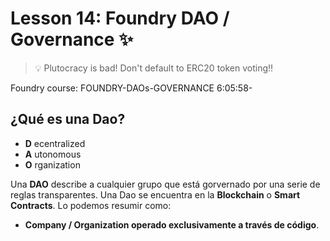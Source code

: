 # Lesson 14: Foundry DAO / Governance ✨
> 💡 Plutocracy is bad! Don't default to ERC20 token voting!!

Foundry course: FOUNDRY-DAOs-GOVERNANCE
6:05:58-

## ¿Qué es una Dao?
- **D** ecentralized
- **A** utonomous
- **O** rganization

Una **DAO** describe a cualquier grupo que está gorvernado por una serie de reglas transparentes. Una Dao se encuentra en la **Blockchain** o **Smart Contracts**. Lo podemos resumir como: 
- **Company / Organization operado exclusivamente a través de código**.